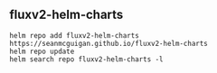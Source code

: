 ## fluxv2-helm-charts
```
helm repo add fluxv2-helm-charts https://seanmcguigan.github.io/fluxv2-helm-charts
helm repo update
helm search repo fluxv2-helm-charts -l
```
